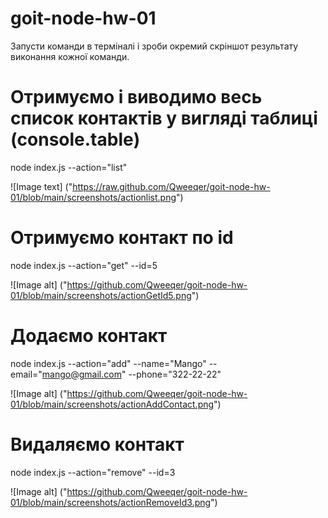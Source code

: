 # goit-node-hw-01

Запусти команди в терміналі і зроби окремий скріншот результату виконання кожної команди.

# Отримуємо і виводимо весь список контактів у вигляді таблиці (console.table)

node index.js --action="list"

![Image text] ("https://raw.github.com/Qweeqer/goit-node-hw-01/blob/main/screenshots/actionlist.png")

# Отримуємо контакт по id

node index.js --action="get" --id=5

![Image alt] ("https://github.com/Qweeqer/goit-node-hw-01/blob/main/screenshots/actionGetId5.png")

# Додаємо контакт

node index.js --action="add" --name="Mango" --email="mango@gmail.com" --phone="322-22-22"

![Image alt] ("https://github.com/Qweeqer/goit-node-hw-01/blob/main/screenshots/actionAddContact.png")

# Видаляємо контакт

node index.js --action="remove" --id=3

![Image alt] ("https://github.com/Qweeqer/goit-node-hw-01/blob/main/screenshots/actionRemoveId3.png")
